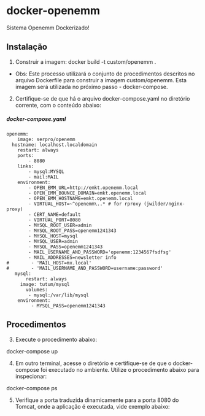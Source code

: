 # docker-openemm
Sistema Openemm Dockerizado!

## Instalação

1. Construir a imagem:
 docker build -t custom/openemm .

* Obs: Este processo utilizará o conjunto de procedimentos descritos no arquivo Dockerfile para construir a imagem custom/openemm. Esta imagem será utilizada no próximo passo -  docker-compose.


2. Certifique-se de que há o arquivo docker-compose.yaml no diretório corrente, com o conteúdo abaixo:

##### docker-compose.yaml
    openemm:
    	image: serpro/openemm
  	  hostname: localhost.localdomain
	    restart: always
	    ports:
        	- 8080
	    links:
        	- mysql:MYSQL
	        - mail:MAIL
    	environment:
        	- OPEN_EMM_URL=http://emkt.openemm.local
	        - OPEN_EMM_BOUNCE_DOMAIN=emkt.openemm.local  
	        - OPEN_EMM_HOSTNAME=emkt.openemm.local
	        - VIRTUAL_HOST=~^openemm\..* # for rproxy (jwilder/nginx-proxy)
	        - CERT_NAME=default
	        - VIRTUAL_PORT=8080
	        - MYSQL_ROOT_USER=admin
	        - MYSQL_ROOT_PASS=openemm1241343
	        - MYSQL_HOST=mysql
	       	- MYSQL_USER=admin
        	- MYSQL_PASS=openemm1241343
	        - MAIL_USERNAME_AND_PASSWORD='openemm:1234567fsdfsg'
        	- MAIL_ADDRESSES=newsletter info
	#        - 'MAIL_HOST=mx.local'
	#        - 'MAIL_USERNAME_AND_PASSWORD=username:password'
	   mysql:
	       restart: always
  	     image: tutum/mysql
    	   volumes:
      	    - mysql:/var/lib/mysql
       	environment:
         	 - MYSQL_PASS=openemm1241343	
	
## Procedimentos

3. Execute o procedimento abaixo:

docker-compose up

4. Em outro terminal, acesse o diretório e certifique-se de que o docker-compose foi executado no ambiente. Utilize o procedimento abaixo para inspecionar:

docker-compose ps

5. Verifique a porta traduzida dinamicamente para a porta 8080 do Tomcat, onde a aplicação é executada, vide exemplo abaixo:




